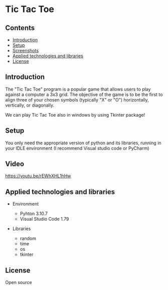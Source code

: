 # Tic Tac Toe

## Contents
* [Introduction](#introduction)
* [Setup](#setup)
* [Screenshots](#screenshots)
* [Applied technologies and libraries](#applied-technologies-and-libraries)
* [License](#license)

## Introduction

The "Tic Tac Toe" program is a popular game that allows users to play against a computer a 3x3 grid. The objective of the game is to be the first to align three of your chosen symbols (typically "X" or "O") horizontally, vertically, or diagonally.

We can play Tic Tac Toe also in windows by using Tkinter package! 

## Setup

You only need the appropriate version of python and its libraries,  running in your IDLE environment (I recommend Visual studio code or PyCharm)

## Video

https://youtu.be/rEWhXHL1hHw
## Applied technologies and libraries

* Environment
    * Pyhton 3.10.7
    * Visual Studio Code 1.79

* Libraries
    * random
    * time
    * os
    * tkinter

## License

Open source




